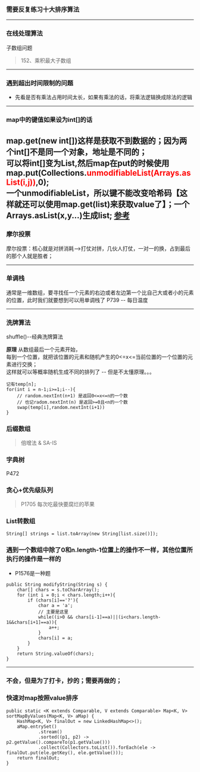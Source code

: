 ### 需要反复练习十大排序算法

---

### 在线处理算法
子数组问题
> 152、乘积最大子数组

---
### 遇到超出时间限制的问题
- 先看是否有乘法占用时间太长，如果有乘法的话，将乘法逻辑换成除法的逻辑
---
### map中的键值如果设为int[]的话
map.get(new int[])这样是获取不到数据的；因为两个int[]不是同一个对象，地址是不同的；  
可以将int[]变为List<Integer>,然后map在put的时候使用map.put(Collections.**<font color="red">unmodifiableList(Arrays.asList(i,j))</font>**,0);  
一个unmodifiableList，所以键不能改变哈希码【这样就还可以使用map.get(list)来获取value了】；一个Arrays.asList(x,y...)生成list;
[参考](https://www.imooc.com/wenda/detail/598159)
---

### 摩尔投票
摩尔投票：核心就是对拼消耗-->打仗对拼，几伙人打仗，一对一的换，占到最后的那个人就是胜者；

---

### 单调栈
通常是一维数组，要寻找任一个元素的右边或者左边第一个比自己大或者小的元素的位置，此时我们就要想到可以用单调栈了
P739 -- 每日温度

---

### 洗牌算法
shuffle()--经典洗牌算法  

**原理**
从数组最后一个元素开始，  
每到一个位置，就把该位置的元素和随机产生的0<=x<=当前位置的一个位置的元素进行交换；  
这样就可以等概率随机生成不同的排列了 -- 但是不太懂原理。。。
```
记有temp[n];  
for(int i = n-1;i>=1;i--){
    // random.nextInt(n+1) 是返回0<=x<=n的一个数
    // 也记radom.nextInt(n) 是返回>=0且<n的一个数
    swap(temp[i],random.nextInt(i+1))
}
```

### 后缀数组
> 倍增法  &  SA-IS
>

### 字典树
P472

### 贪心+优先级队列
> P1705  每次吃最快要腐烂的苹果

### List转数组
```
String[] strings = list.toArray(new String[list.size()]);
```

### 遇到一个数组中除了0和n.length-1位置上的操作不一样，其他位置所执行的操作是一样的
- P1576是一种题
```
public String modifyString(String s) {
    char[] chars = s.toCharArray();
    for (int i = 0;i < chars.length;i++){
        if (chars[i]=='?'){
            char a = 'a';
            // 主要是这里
            while((i>0 && chars[i-1]==a)||(i<chars.length-1&&chars[i+1]==a)){
                a++;
            }
            chars[i] = a;
        }
    }
    return String.valueOf(chars);
}
```

---
### 不会，但是为了打卡，抄的；需要再做的；

### 快速对map按照value排序
```$xslt
public static <K extends Comparable, V extends Comparable> Map<K, V> sortMapByValues(Map<K, V> aMap) {
    HashMap<K, V> finalOut = new LinkedHashMap<>();
    aMap.entrySet()
            .stream()
            .sorted((p1, p2) -> p2.getValue().compareTo(p1.getValue()))
            .collect(Collectors.toList()).forEach(ele -> finalOut.put(ele.getKey(), ele.getValue()));
    return finalOut;
}
```